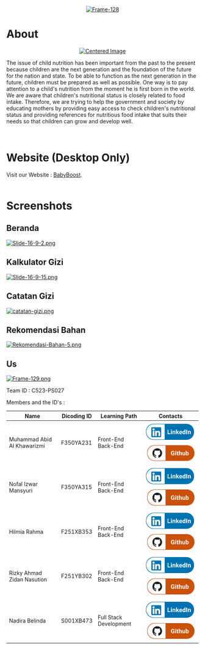 <p align="center">
    <a href="https://ibb.co/Lpjp9DV"><img src="https://i.ibb.co/NYDYWgc/Frame-128.png" alt="Frame-128" border="0"></a>
</p>

# About
<div align="center">
  <a href="https://postimg.cc/KRYGxLQy" target="_blank">
    <img src="https://i.postimg.cc/02YbG0wr/Frame-30.png" alt="Centered Image">
  </a>
</div>
<p>The issue of child nutrition has been important from the past to the present because children are the next generation and the foundation of the future for the nation and state. To be able to function as the next generation in the future, children must be prepared as well as possible. One way is to pay attention to a child's nutrition from the moment he is first born in the world. We are aware that children's nutritional status is closely related to food intake. Therefore, we are trying to help the government and society by educating mothers by providing easy access to check children's nutritional status and providing references for nutritious food intake that suits their needs so that children can grow and develop well.
</p>
<br>

# Website (Desktop Only)

Visit our Website : [BabyBoost](https://babyboost.netlify.app "BabyBoost").
<br>
<br>

# Screenshots

## Beranda

[![Slide-16-9-2.png](https://i.postimg.cc/MpMMMfSp/Slide-16-9-2.png)](https://postimg.cc/xXQTBC8w)

## Kalkulator Gizi

[![Slide-16-9-15.png](https://i.postimg.cc/NMjF7KHV/Slide-16-9-15.png)](https://postimg.cc/XZtnn7xc)

## Catatan Gizi

[![catatan-gizi.png](https://i.postimg.cc/xjyYTfNN/catatan-gizi.png)](https://postimg.cc/3WRztHB3)

## Rekomendasi Bahan

[![Rekomendasi-Bahan-5.png](https://i.postimg.cc/LsfwCDzg/Rekomendasi-Bahan-5.png)](https://postimg.cc/R3Sgqcpv)

## Us

[![Frame-129.png](https://i.postimg.cc/2yfZdkCB/Frame-129.png)](https://postimg.cc/nj0rptjH)

Team ID : C523-PS027

Members and the ID's :

| Name                    | Dicoding ID  | Learning Path      | Contacts                                                                                                                                                                                |
| ----------------------- | ----------- | ------------------ | --------------------------------------------------------------------------------------------------------------------------------------------------------------------------------------- |
| Muhammad Abid Al Khawarizmi | F350YA231 | Front-End Back-End | [![Muhammad Abid Al Khawarizmi](https://github.com/Kasa-Talk/.github/blob/main/profile/LinkedIn.png)](https://www.linkedin.com/in/abidrizmi/) [![warizmy](https://github.com/Kasa-Talk/.github/blob/main/profile/Github.png)](https://github.com/warizmy)                        |
| Nofal Izwar Mansyuri       | F350YA315 | Front-End Back-End | [![Nofal Izwar Manyuri](https://github.com/Kasa-Talk/.github/blob/main/profile/LinkedIn.png)](https://www.linkedin.com/in/nofal-izwar-mansyuri/) [![mansyuri69](https://github.com/Kasa-Talk/.github/blob/main/profile/Github.png)](https://github.com/mansyuri69)         |
| Hilmia Rahma          | F251XB353 | Front-End Back-End   | [![Hilmia Rahma](https://github.com/Kasa-Talk/.github/blob/main/profile/LinkedIn.png)](https://www.linkedin.com/in/dionarifin13012003/) [![arifin1301](https://github.com/Kasa-Talk/.github/blob/main/profile/Github.png)](https://github.com/arifin1301)                              |
| Rizky Ahmad Zidan Nasution       | F251YB302 | Front-End Back-End   | [![Naufal Azmi Wardhana](https://github.com/Kasa-Talk/.github/blob/main/profile/LinkedIn.png)](https://www.linkedin.com/in/rizky-ahmad-zidan-a6b00b247/) [![NaufalOpam](https://github.com/Kasa-Talk/.github/blob/main/profile/Github.png)](https://github.com/rzkyahmdzidan) |
| Nadira Belinda            | S001XB473 | Full Stack Development     | [![Nadira Belinda](https://github.com/Kasa-Talk/.github/blob/main/profile/LinkedIn.png)](www.linkedin.com/in/nadira-belinda/) [![peanutbuttercandy](https://github.com/Kasa-Talk/.github/blob/main/profile/Github.png)](https://github.com/peanutbuttercandy)                   |
